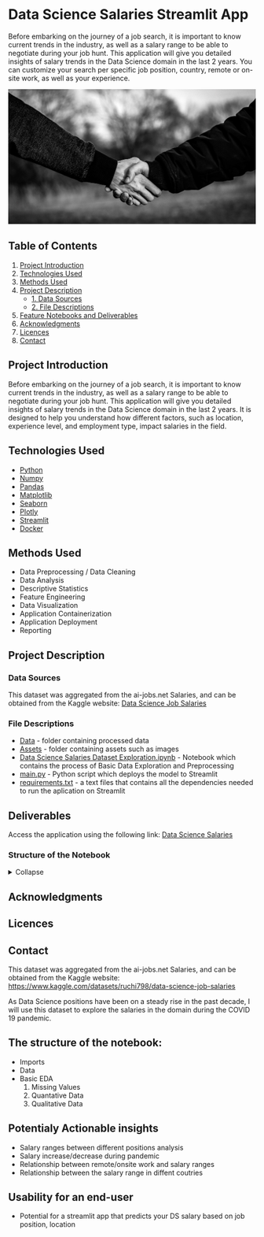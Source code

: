 # Data Science Salaries Streamlit App

Before embarking on the journey of a job search, it is important to know current trends in the industry, as well as a salary range to be able to negotiate during your job hunt. This application will give you detailed insights of salary trends in the Data Science domain in the last 2 years. You can customize your search per specific job position, country, remote or on-site work, as well as your experience.

![project_header](https://github.com/adzict/data_science_salaries/blob/main/assets/handshake_banner_1.jpg)

## Table of Contents

1. [ Project Introduction ](#Project_Introduction)
2. [ Technologies Used ](#Technologies_Used)    
3. [ Methods Used ](#Methods_Used)
4. [ Project Description ](#Project_Description)
   * [ 1. Data Sources ](#Data_Sources)
   * [ 2. File Descriptions ](#File_Descriptions) 
5. [ Feature Notebooks and Deliverables ](#Notebooks_deliverables)
6. [ Acknowledgments ](#Acknowledgments)
7. [ Licences ](#Licences)
8. [ Contact ](#Contact)

## Project Introduction
<a name="Project_Introduction"></a>
<a name=""></a>

Before embarking on the journey of a job search, it is important to know current trends in the industry, as well as a salary range to be able to negotiate during your job hunt. This application will give you detailed insights of salary trends in the Data Science domain in the last 2 years. It is designed to help you understand how different factors, such as location, experience level, and employment type, impact salaries in the field.

## Technologies Used
<a name="Technologies_Used"></a>

* [Python](https://www.python.org/)
* [Numpy](https://numpy.org/)
* [Pandas](https://pandas.pydata.org/)
* [Matplotlib](https://matplotlib.org/)
* [Seaborn](https://seaborn.pydata.org/)
* [Plotly](https://plotly.com/)
* [Streamlit](https://streamlit.io/)
* [Docker](https://www.docker.com/)

## Methods Used
<a name="Methods_Used"></a>

* Data Preprocessing / Data Cleaning
* Data Analysis
* Descriptive Statistics
* Feature Engineering
* Data Visualization
* Application Containerization
* Application Deployment
* Reporting


## Project Description
<a name="Project_Description"></a>


### Data Sources
<a name="Data_Sources"></a>

This dataset was aggregated from the ai-jobs.net Salaries, and can be obtained from the Kaggle website: [Data Science Job Salaries](https://www.kaggle.com/datasets/ruchi798/data-science-job-salaries)

### File Descriptions
<a name="File_Descriptions"></a>

* [Data](https://github.com/adzict/data_science_salaries/tree/main/data) - folder containing processed data
* [Assets](https://github.com/adzict/data_science_salaries/tree/main/assets) - folder containing assets such as images
* [Data Science Salaries Dataset Exploration.ipynb](https://github.com/adzict/data_science_salaries/blob/main/Data%20Science%20Salaries%20Dataset%20Exploration.ipynb) - Notebook which contains the process of Basic Data Exploration and Preprocessing
* [main.py](https://github.com/adzict/data_science_salaries/blob/main/main.py) - Python script which deploys the model to Streamlit
* [requirements.txt](https://github.com/adzict/data_science_salaries/blob/main/requirements.txt) - a text files that contains all the dependencies needed to run the aplication on Streamlit


## Deliverables
<a name="Notebooks_deliverables"></a>

Access the application using the following link: [Data Science Salaries](https://adzict-data-science-salaries.streamlit.app/)

### Structure of the Notebook
<details>
   <summary>Collapse</summary>

      Data Science Salaries Dataset Exploration

        + Imports
        + Data
        + Basic EDA
            1. Missing Values
            2. Quantative Data
            3. Qualitative Data
        + Feature Engineering
            1. Adding coordinates for countries
            2. Adding new column with country names
            3. Adding new column with user experience
            4. Adding new column with employment type
            5. Replacing remote ratio numbers with names
            6. Replacing values in the company size
            7. Saving the final dataset
        + Example of a User Choice in the App
        + Salary ranges per chosen domain
            1. Example histogram with all domains with salary values in seaborn
        + Average salaries per chosen experience type
        + Experience level and Type of Employment
        + Highest salaries per domain per employment type
        + Choroplet world map showing the average salaries per country
        + Company size and average salary
        + Top 5 job postings in a chosen domain
</details> 


## Acknowledgments
<a name="Acknowledgments"></a>


## Licences
<a name="Licences"></a>


## Contact
<a name="Contact"></a>


This dataset was aggregated from the ai-jobs.net Salaries, and can be obtained from the Kaggle website: https://www.kaggle.com/datasets/ruchi798/data-science-job-salaries


As Data Science positions have been on a steady rise in the past decade, I will use this dataset to explore the salaries in the domain during the COVID 19 pandemic.

## **The structure of the notebook:**

+ Imports
+ Data
+ Basic EDA
    1. Missing Values
    2. Quantative Data
    3. Qualitative Data



## Potentialy Actionable insights

* Salary ranges between different positions analysis
* Salary increase/decrease during pandemic
* Relationship between remote/onsite work and salary ranges
* Relationship between the salary range in diffent coutries

## Usability for an end-user

* Potential for a streamlit app that predicts your DS salary based on job position, location
